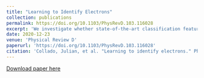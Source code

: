 ```yaml
---
title: "Learning to Identify Electrons"
collection: publications
permalink: https://doi.org/10.1103/PhysRevD.103.116028
excerpt: 'We investigate whether state-of-the-art classification features commonly used to distinguish electrons from jet backgrounds in collider experiments are overlooking valuable information.'
date: 2020-12-23
venue: 'Physical Review D'
paperurl: 'https://doi.org/10.1103/PhysRevD.103.116028'
citation: 'Collado, Julian, et al. "Learning to identify electrons." Physical Review D 103.11 (2021)'
---
```

<!-- This paper is about the number 1. The number 2 is left for future work. -->

[Download paper here](https://taylorfaucett.github.io/files/electrons.pdf)

<!-- Recommended citation: Your Name, You. (2009). "Paper Title Number 1." <i>Journal 1</i>. 1(1). -->